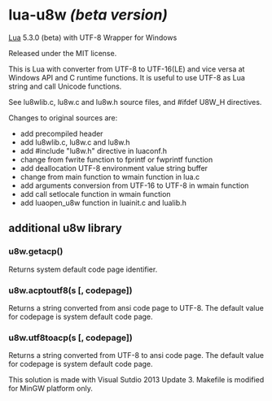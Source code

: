 lua-u8w *(beta version)*
======

[Lua](http://www.lua.org/) 5.3.0 (beta) with UTF-8 Wrapper for Windows

Released under the MIT license.

This is Lua with converter from UTF-8 to UTF-16(LE) and vice versa at Windows API and C runtime functions.
It is useful to use UTF-8 as Lua string and call Unicode functions.

See lu8wlib.c, lu8w.c and lu8w.h source files, and #ifdef U8W_H directives.

Changes to original sources are:
- add precompiled header
- add lu8wlib.c, lu8w.c and lu8w.h
- add #include "lu8w.h" directive in luaconf.h
- change from fwrite function to fprintf or fwprintf function
- add deallocation UTF-8 environment value string buffer
- change from main function to wmain function in lua.c
- add arguments conversion from UTF-16 to UTF-8 in wmain function
- add call setlocale function in wmain function
- add luaopen_u8w function in luainit.c and lualib.h

## additional u8w library

### u8w.getacp()
Returns system default code page identifier.

### u8w.acptoutf8(s [, codepage])
Returns a string converted from ansi code page to UTF-8.
The default value for codepage is system default code page.

### u8w.utf8toacp(s [, codepage])
Returns a string converted from UTF-8 to ansi code page.
The default value for codepage is system default code page.

This solution is made with Visual Sutdio 2013 Update 3.
Makefile is modified for MinGW platform only.
